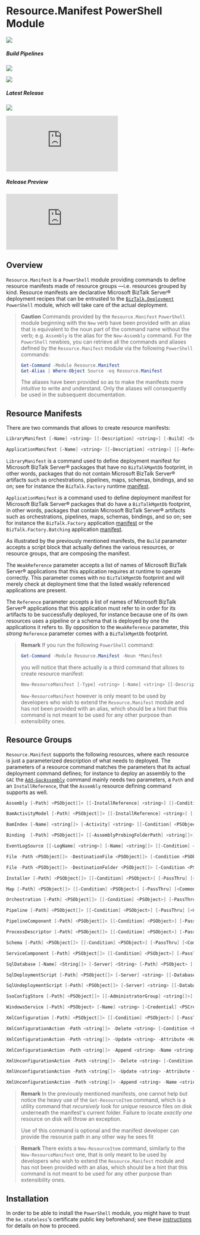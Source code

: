 ﻿# Resource.Manifest PowerShell Module

[![][github.badge]][github]

##### Build Pipelines

[![][pipeline.mr.badge]][pipeline.mr]

[![][pipeline.ci.badge]][pipeline.ci]

##### Latest Release

[![][module.badge]][module]

[![][release.badge]][release]

##### Release Preview

[![][module.preview.badge]][module.preview]

## Overview

`Resource.Manifest` is a `PowerShell` module providing commands to define resource manifests made of resource groups &mdash;i.e. resources grouped by kind. Resource manifests are declarative Microsoft BizTalk Server® deployment recipes that can be entrusted to the [`BizTalk.Deployment`][biztalk.deployment] `PowerShell` module, which will take care of the actual deployment.

> **Caution** Commands provided by the `Resource.Manifest` `PowerShell` module beginning with the `New` verb have been provided with an alias that is equivalent to the noun part of the command name without the verb; e.g. `Assembly` is the alias for the `New-Assembly` command. For the `PowerShell` newbies, you can retrieve all the commands and aliases defined by the `Resource.Manifest` module via the following `PowerShell` commands:
>
> ```PowerShell
> Get-Command -Module Resource.Manifest
> Get-Alias | Where-Object Source -eq Resource.Manifest
> ```
>
> The aliases have been provided so as to make the manifests more _intuitive_ to write and understand. Only the aliases will consequently be used in the subsequent documentation.

## Resource Manifests

There are two commands that allows to create resource manifests:

```PowerShell
LibraryManifest [-Name] <string> [[-Description] <string>] [-Build] <ScriptBlock> [<CommonParameters>]

ApplicationManifest [-Name] <string> [[-Description] <string>] [[-Reference] <string[]>] [[-WeakReference] <string[]>] [-Build] <ScriptBlock> [<CommonParameters>]
```

`LibraryManifest` is a command used to define deployment manifest for Microsoft BizTalk Server® packages that have no `BizTalkMgmtDb` footprint, in other words, packages that do not contain Microsoft BizTalk Server® artifacts such as orchestrations, pipelines, maps, schemas, bindings, and so on; see for instance the `BizTalk.Factory` runtime [manifest][biztalk.factory.runtime.manifest].

`ApplicationManifest` is a command used to define deployment manifest for Microsoft BizTalk Server® packages that do have a `BizTalkMgmtDb` footprint, in other words, packages that contain Microsoft BizTalk Server® artifacts such as orchestrations, pipelines, maps, schemas, bindings, and so on; see for instance the `BizTalk.Factory` application [manifest][biztalk.factory.application.manifest] or the `BizTalk.Factory.Batching` application [manifest][biztalk.factory.batching.application.manifest].

As illustrated by the previously mentioned manifests, the `Build` parameter accepts a script block that actually defines the various resources, or resource groups, that are composing the manifest.

The `WeakReference` parameter accepts a list of names of Microsoft BizTalk Server® applications that this application requires at runtime to operate correctly. This parameter comes with no `BizTalkMgmtDb` footprint and will merely check at deployment time that the listed weakly referenced applications are present.

The `Reference` parameter accepts a list of names of Microsoft BizTalk Server® applications that this application must refer to in order for its artifacts to be successfully deployed, for instance because one of its own resources uses a pipeline or a schema that is deployed by one the applications it refers to. By opposition to the `WeakReference` parameter, this _strong_ `Reference` parameter comes with a `BizTalkMgmtDb` footprint.

> **Remark** If you run the following `PowerShell` command:
>
> ```PowerShell
> Get-Command -Module Resource.Manifest -Noun *Manifest
> ```
>
> you will notice that there actually is a third command that allows to create resource manifest:
>
> ```PowerShell
> New-ResourceManifest [-Type] <string> [-Name] <string> [[-Description] <string>] [[-ItemUnicityScope] {Manifest | Resource | None}] [-Build] <ScriptBlock> [[-UnboundArguments] <Object[]>] [<CommonParameters>]
> ```
>
> `New-ResourceManifest` however is only meant to be used by developers who wish to extend the `Resource.Manifest` module and has not been provided with an alias, which should be a hint that this command is not meant to be used for any other purpose than extensibility ones.

## Resource Groups

`Resource.Manifest` supports the following resources, where each resource is just a parameterized description of what needs to deployed. The parameters of a resource command matches the parameters that its actual deployment command defines; for instance to deploy an assembly to the `GAC` the [`Add-GacAssembly`][add-gac-assembly] command mainly needs two parameters, a `Path` and an `InstallReference`, that the `Assembly` resource defining command supports as well.

```PowerShell
Assembly [-Path] <PSObject[]> [[-InstallReference] <string>] [[-Condition] <PSObject>] [-PassThru] [<CommonParameters>]

BamActivityModel [-Path] <PSObject[]> [[-InstallReference] <string>] [[-Condition] <PSObject>] [-PassThru] [<CommonParameters>]

BamIndex [-Name] <string[]> [-Activity] <string> [[-Condition] <PSObject>] [-PassThru] [<CommonParameters>]

Binding  [-Path] <PSObject[]> [[-AssemblyProbingFolderPath] <string[]>] [[-EnvironmentSettingOverridesTypeName] <string>] [[-Condition] <PSObject>] [-PassThru] [<CommonParameters>]

EventLogSource [[-LogName] <string>] [-Name] <string[]> [[-Condition] <PSObject>] [-PassThru] [<CommonParameters>]

File -Path <PSObject[]> -DestinationFile <PSObject[]> [-Condition <PSObject>] [-PassThru] [<CommonParameters>]

File -Path <PSObject[]> -DestinationFolder <PSObject[]> [-Condition <PSObject>] [-PassThru] [<CommonParameters>]

Installer [-Path] <PSObject[]> [[-Condition] <PSObject>] [-PassThru] [<CommonParameters>]

Map [-Path] <PSObject[]> [[-Condition] <PSObject>] [-PassThru] [<CommonParameters>]

Orchestration [-Path] <PSObject[]> [[-Condition] <PSObject>] [-PassThru] [<CommonParameters>]

Pipeline [-Path] <PSObject[]> [[-Condition] <PSObject>] [-PassThru] [<CommonParameters>]

PipelineComponent [-Path] <PSObject[]> [[-Condition] <PSObject>] [-PassThru] [<CommonParameters>]

ProcessDescriptor [-Path] <PSObject[]> [[-Condition] <PSObject>] [-PassThru] [<CommonParameters>]

Schema [-Path] <PSObject[]> [[-Condition] <PSObject>] [-PassThru] [<CommonParameters>]

ServiceComponent [-Path] <PSObject[]> [[-Condition] <PSObject>] [-PassThru] [<CommonParameters>]

SqlDatabase [-Name] <String[]> [-Server] <String> [-Path] <PSObject> [-EnlistInBizTalkBackupJob] [[-Variable] <HashTable>] [[-Condition] <PSObject>] [-PassThru] [<CommonParameters>]

SqlDeploymentScript [-Path] <PSObject[]> [-Server] <string> [[-Database] <string>] [[-Variable] <HashTable>] [[-Condition] <PSObject>] [-PassThru] [<CommonParameters>]

SqlUndeploymentScript [-Path] <PSObject[]> [-Server] <string> [[-Database] <string>] [[-Variable] <HashTable>] [[-Condition] <PSObject>] [-PassThru] [<CommonParameters>]

SsoConfigStore [-Path] <PSObject[]> [[-AdministratorGroup] <string[]>] [[-UserGroup] <string[]>] [[-AssemblyProbingFolderPath] <string[]>] [[-EnvironmentSettingOverridesTypeName] <string>] [[-Condition] <PSObject>] [-PassThru] [<CommonParameters>]

WindowsService [-Path] <PSObject> [-Name] <string> [-Credential] <PSCredential> [[-Description] <string>] [[-DisplayName] <string>] [[-StartupType] {Automatic | AutomaticDelayedStart | Disabled | Manual}] [[-Condition] <PSObject>] [-PassThru] [<CommonParameters>]

XmlConfiguration [-Path] <PSObject[]> [[-Condition] <PSObject>] [-PassThru] [<CommonParameters>]

XmlConfigurationAction -Path <string[]> -Delete <string> [-Condition <PSObject>] [-PassThru] [<CommonParameters>]

XmlConfigurationAction -Path <string[]> -Update <string> -Attribute <HashTable> [-Condition <PSObject>] [-PassThru] [<CommonParameters>]

XmlConfigurationAction -Path <string[]> -Append <string> -Name <string> [-Attribute <HashTable>] [-Condition <PSObject>] [-PassThru] [<CommonParameters>]

XmlUnconfigurationAction -Path <string[]> -Delete <string> [-Condition <PSObject>] [-PassThru] [<CommonParameters>]

XmlUnconfigurationAction -Path <string[]> -Update <string> -Attribute <HashTable> [-Condition <PSObject>] [-PassThru] [<CommonParameters>]

XmlUnconfigurationAction -Path <string[]> -Append <string> -Name <string> [-Attribute <HashTable>] [-Condition <PSObject>] [-PassThru] [<CommonParameters>]
```

> **Remark** In the previously mentioned manifests, one cannot help but notice the heavy use of the `Get-ResourceItem` command, which is a utility command that _recursively_ look for _unique_ resource files on disk underneath the manifest's current folder. Failure to locate _exactly one_ resource on disk will throw an exception.
>
> Use of this command is optional and the manifest developer can provide the resource path in any other way he sees fit

> **Remark** There exists a `New-ResourceItem` command, similarly to the `New-ResourceManifest` one, that is only meant to be used by developers who wish to extend the `Resource.Manifest` module and has not been provided with an alias, which should be a hint that this command is not meant to be used for any other purpose than extensibility ones.

## Installation

In order to be able to install the `PowerShell` module, you might have to trust the `be.stateless`'s certificate public key beforehand; see these [instructions](../../Installation.md) for details on how to proceed.

<!-- badges -->

[doc.install]: https://www.stateless.be/PowerShell/Module/Installation.html "PowerShell Module Installation"
[doc.main.badge]: https://img.shields.io/static/v1?label=BizTalk.Factory%20SDK&message=User's%20Guide&color=8CA1AF&logo=readthedocs
[doc.main]: https://www.stateless.be/ "BizTalk.Factory SDK User's Guide"
[doc.this.badge]: https://img.shields.io/static/v1?label=Resource.Manifest&message=User's%20Guide&color=8CA1AF&logo=readthedocs
[doc.this]: https://www.stateless.be/PowerShell/Module/Resource/Manifest "Resource.Manifest PowerShell Module User's Guide"
[github.badge]: https://img.shields.io/static/v1?label=Repository&message=Be.Stateless.PowerShell.Module.Resource.Manifest&logo=github
[github]: https://github.com/icraftsoftware/Be.Stateless.PowerShell.Module.Resource.Manifest "Be.Stateless.PowerShell.Module.Resource.Manifest GitHub Repository"
[module.badge]: https://img.shields.io/powershellgallery/v/Resource.Manifest.svg?label=Resource.Manifest&style=flat&logo=powershell
[module]: https://www.powershellgallery.com/packages/Resource.Manifest "Resource.Manifest PowerShell Module"
[module.preview.badge]: https://badge-factory.azurewebsites.net/package/icraftsoftware/be.stateless/BizTalk.Factory.Preview/Resource.Manifest?logo=powershell
[module.preview]: https://dev.azure.com/icraftsoftware/be.stateless/_packaging?_a=package&feed=BizTalk.Factory.Preview&package=Resource.Manifest&protocolType=NuGet "Resource.Manifest PowerShell Module Preview"
[pipeline.ci.badge]: https://dev.azure.com/icraftsoftware/be.stateless/_apis/build/status/Be.Stateless.PowerShell.Module.Resource.Manifest%20Continuous%20Integration?branchName=master&label=Continuous%20Integration%20Build
[pipeline.ci]: https://dev.azure.com/icraftsoftware/be.stateless/_build/latest?definitionId=25&branchName=master "Be.Stateless.PowerShell.Module.Resource.Manifest Continuous Integration Build Pipeline"
[pipeline.mr.badge]: https://dev.azure.com/icraftsoftware/be.stateless/_apis/build/status/Be.Stateless.PowerShell.Module.Resource.Manifest%20Manual%20Release?branchName=master&label=Manual%20Release%20Build
[pipeline.mr]: https://dev.azure.com/icraftsoftware/be.stateless/_build/latest?definitionId=26&branchName=master "Be.Stateless.PowerShell.Module.Resource.Manifest Manual Release Build Pipeline"
[release.badge]: https://img.shields.io/github/v/release/icraftsoftware/Be.Stateless.PowerShell.Module.Resource.Manifest?label=Release&logo=github
[release]: https://github.com/icraftsoftware/Be.Stateless.PowerShell.Module.Resource.Manifest/releases/latest "Be.Stateless.PowerShell.Module.Resource.Manifest GitHub Release"

<!-- links -->

[add-gac-assembly]: https://github.com/LTruijens/powershell-gac/blob/master/Add-GacAssembly.md
[biztalk.deployment]: https://github.com/icraftsoftware/Be.Stateless.PowerShell.Module.BizTalk.Deployment
[biztalk.factory.application.manifest]: https://github.com/icraftsoftware/Be.Stateless.BizTalk.Factory.Application/blob/master/src/Be.Stateless.BizTalk.Factory.Application.Deployment/Manifest.ps1
[biztalk.factory.batching.application.manifest]: https://github.com/icraftsoftware/Be.Stateless.BizTalk.Factory.Batching.Application/blob/master/src/Be.Stateless.BizTalk.Factory.Batching.Application.Deployment/Manifest.ps1
[biztalk.factory.runtime.manifest]: https://github.com/icraftsoftware/Be.Stateless.BizTalk.Factory.Runtime/blob/master/src/Be.Stateless.BizTalk.Factory.Runtime.Deployment/Manifest.ps1

<!--
cSpell:ignore BizTalkMgmtDb unconfiguration unicity
-->
